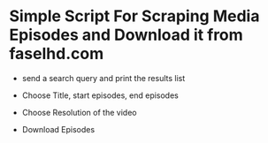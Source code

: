 
# Simple Script For Scraping Media Episodes and Download it from faselhd.com

 * send a search query and print the results list
 
 * Choose Title, start episodes, end episodes 
 
 * Choose Resolution of the video
 
 * Download Episodes 
